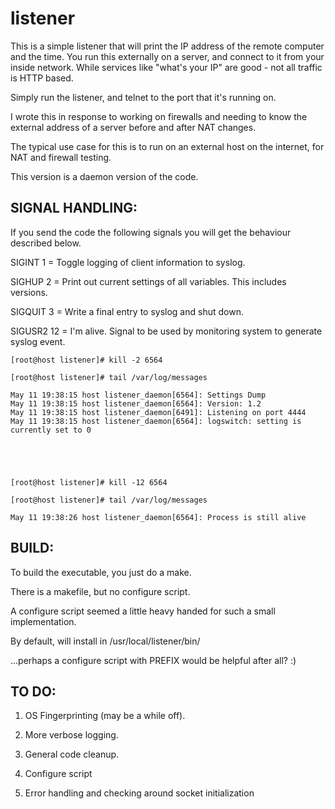 # listener
This is a simple listener that will print the IP address of the remote computer and the time.
You run this externally on a server, and connect to it from your inside network.
While services like "what's your IP" are good - not all traffic is HTTP based.

Simply run the listener, and telnet to the port that it's running on.


I wrote this in response to working on firewalls and needing to know the external address of a server before and after NAT changes.

The typical use case for this is to run on an external host on the internet, for NAT and firewall testing.

This version is a daemon version of the code.


SIGNAL HANDLING:
-----------------
If you send the code the following signals you will get the behaviour described below.

SIGINT 1 = Toggle logging of client information to syslog.

SIGHUP 2 = Print out current settings of all variables. This includes versions.

SIGQUIT 3 = Write a final entry to syslog and shut down.

SIGUSR2 12 = I'm alive. Signal to be used by monitoring system to generate syslog event.

```
[root@host listener]# kill -2 6564

[root@host listener]# tail /var/log/messages

May 11 19:38:15 host listener_daemon[6564]: Settings Dump
May 11 19:38:15 host listener_daemon[6564]: Version: 1.2
May 11 19:38:15 host listener_daemon[6491]: Listening on port 4444
May 11 19:38:15 host listener_daemon[6564]: logswitch: setting is currently set to 0





[root@host listener]# kill -12 6564

[root@host listener]# tail /var/log/messages

May 11 19:38:26 host listener_daemon[6564]: Process is still alive

```


BUILD:
-----------
To build the executable, you just do a make.

There is a makefile, but no configure script.

A configure script seemed a little heavy handed for such a small implementation.

By default, will install in /usr/local/listener/bin/

...perhaps a configure script with PREFIX would be helpful after all? :)



TO DO: 
------------
1) OS Fingerprinting (may be a while off).

2) More verbose logging.

3) General code cleanup.

4) Configure script

5) Error handling and checking around socket initialization
